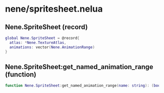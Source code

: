 # nene/spritesheet.nelua
## Nene.SpriteSheet (record)

```lua
global Nene.SpriteSheet = @record{
  atlas: *Nene.TextureAtlas,
  animations: vector(Nene.AnimationRange)
}
```

## Nene.SpriteSheet:get_named_animation_range (function)

```lua
function Nene.SpriteSheet:get_named_animation_range(name: string): (boolean, Nene.AnimationRange)
```
